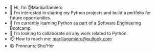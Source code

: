 - 👋 Hi, I’m @MariliaGomiero
- 👀 I’m interested in sharing my Python projects and build a portfolio for future opportunities.
- 🌱 I’m currently learning Python as part of a Software Engineering Bootcamp.
- 💞️ I’m looking to collaborate on any work related to Python. 
- 📫 How to reach me: mariliagomiero@outlook.com
- 😄 Pronouns: She/Her

<!---
MariliaGomiero/MariliaGomiero is a ✨ special ✨ repository because its `README.md` (this file) appears on your GitHub profile.
You can click the Preview link to take a look at your changes.
--->
